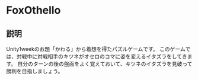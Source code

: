 # FoxOthello
## 説明
Unity1weekのお題「かわる」から着想を得たパズルゲームです。
このゲームでは、対戦中に対戦相手のキツネがオセロのコマに姿を変えるイタズラをしてきます。
自分のターンの後の盤面をよく覚えておいて、キツネのイタズラを見破って勝利を目指しましょう。